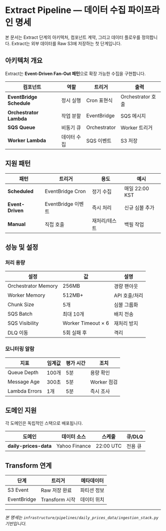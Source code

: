 # Extract Pipeline — 데이터 수집 파이프라인 명세

본 문서는 Extract 단계의 아키텍처, 컴포넌트 계약, 그리고 데이터 플로우를 정의합니다. Extract는 외부 데이터를 Raw S3에 저장하는 첫 단계입니다.

## 아키텍처 개요

Extract는 **Event-Driven Fan-Out 패턴**으로 확장 가능한 수집을 구현합니다.

| 컴포넌트 | 역할 | 트리거 | 출력 |
|----------|------|--------|------|
| **EventBridge Schedule** | 정시 실행 | Cron 표현식 | Orchestrator 호출 |
| **Orchestrator Lambda** | 작업 분할 | EventBridge | SQS 메시지 |
| **SQS Queue** | 비동기 큐 | Orchestrator | Worker 트리거 |
| **Worker Lambda** | 데이터 수집 | SQS 이벤트 | S3 저장 |

## 지원 패턴

| 패턴 | 트리거 | 용도 | 예시 |
|------|--------|------|------|
| **Scheduled** | EventBridge Cron | 정기 수집 | 매일 22:00 KST |
| **Event-Driven** | EventBridge 이벤트 | 즉시 처리 | 신규 심볼 추가 |
| **Manual** | 직접 호출 | 재처리/테스트 | 백필 작업 |

## 성능 및 설정

### 처리 용량
| 설정 | 값 | 설명 |
|------|-----|------|
| Orchestrator Memory | 256MB | 경량 팬아웃 |
| Worker Memory | 512MB+ | API 호출/처리 |
| Chunk Size | 5개 | 심볼 그룹화 |
| SQS Batch | 최대 10개 | 배치 전송 |
| SQS Visibility | Worker Timeout × 6 | 재처리 방지 |
| DLQ 이동 | 5회 실패 후 | 격리 |

### 모니터링 알람
| 지표 | 임계값 | 평가 시간 | 조치 |
|------|--------|-----------|------|
| Queue Depth | 100개 | 5분 | 용량 확인 |
| Message Age | 300초 | 5분 | Worker 점검 |
| Lambda Errors | 1개 | 5분 | 즉시 조사 |

## 도메인 지원

각 도메인은 독립적인 스택으로 배포됩니다.

| 도메인 | 데이터 소스 | 스케줄 | 큐/DLQ |
|--------|------------|--------|--------|
| **daily-prices-data** | Yahoo Finance | 22:00 UTC | 전용 큐 |

## Transform 연계

| 단계 | 트리거 | 메타데이터 |
|------|--------|----------|
| S3 Event | Raw 저장 완료 | 파티션 정보 |
| EventBridge | Transform 시작 | 데이터 위치 |

---

*본 명세는 `infrastructure/pipelines/daily_prices_data/ingestion_stack.py` 기반입니다.*
